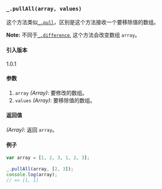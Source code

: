 ### `_.pullAll(array, values)`[​](#_pullallarray-values "_pullallarray-values的直接链接")

这个方法类似[`_.pull`](#pull)，区别是这个方法接收一个要移除值的数组。  
  
**Note:** 不同于[`_.difference`](#difference), 这个方法会改变数组 `array`。

#### 引入版本

1.0.1

#### 参数

1.  `array` _(Array)_: 要修改的数组。
2.  `values` _(Array)_: 要移除值的数组。

#### 返回值

_(Array)_: 返回 `array`。

#### 例子

```js
var array = [1, 2, 3, 1, 2, 3];
 
_.pullAll(array, [2, 3]);
console.log(array);
// => [1, 1]

```